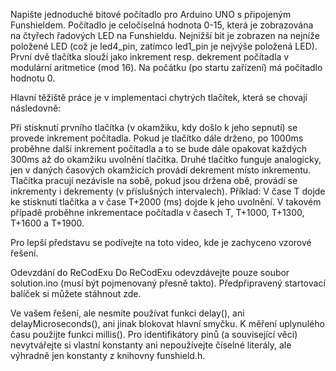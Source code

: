Napište jednoduché bitové počítadlo pro Arduino UNO s připojeným Funshieldem. Počítadlo je celočíselná hodnota 0-15, která je zobrazována na čtyřech řadových LED na Funshieldu. Nejnižší bit je zobrazen na nejníže položené LED (což je led4_pin, zatímco led1_pin je nejvýše položená LED). První dvě tlačítka slouží jako inkrement resp. dekrement počítadla v modulární aritmetice (mod 16). Na počátku (po startu zařízení) má počítadlo hodnotu 0.

Hlavní těžiště práce je v implementaci chytrých tlačítek, která se chovají následovně:

Při stisknutí prvního tlačítka (v okamžiku, kdy došlo k jeho sepnutí) se provede inkrement počítadla.
Pokud je tlačítko dále drženo, po 1000ms proběhne další inkrement počítadla a to se bude dále opakovat každých 300ms až do okamžiku uvolnění tlačítka. Druhé tlačítko funguje analogicky, jen v daných časových okamžicích provádí dekrement místo inkrementu. Tlačítka pracují nezávisle na sobě, pokud jsou držena obě, provádí se inkrementy i dekrementy (v příslušných intervalech).
Příklad: V čase T dojde ke stisknutí tlačítka a v čase T+2000 (ms) dojde k jeho uvolnění. V takovém případě proběhne inkrementace počítadla v časech T, T+1000, T+1300, T+1600 a T+1900.

Pro lepší představu se podívejte na toto video, kde je zachyceno vzorové řešení.

Odevzdání do ReCodExu
Do ReCodExu odevzdávejte pouze soubor solution.ino (musí být pojmenovaný přesně takto). Předpřipravený startovací balíček si můžete stáhnout zde.

Ve vašem řešení, ale nesmíte používat funkci delay(), ani delayMicroseconds(), ani jinak blokovat hlavní smyčku. K měření uplynulého času použijte funkci millis(). Pro identifikátory pinů (a související věci) nevytvářejte si vlastní konstanty ani nepoužívejte číselné literály, ale výhradně jen konstanty z knihovny funshield.h.
